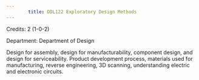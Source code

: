 ```yaml
---
        title: DDL122 Exploratory Design Methods
---
```

Credits: 2 (1-0-2)

Department: Department of Design

Design for assembly, design for manufacturability, component design, and design for serviceability. Product development process, materials used for manufacturing, reverse engineering, 3D scanning, understanding electric and electronic circuits.